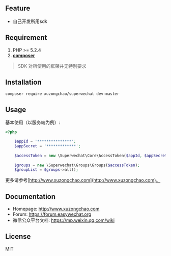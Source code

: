 ## Feature

 - 自己开发所用sdk

## Requirement

1. PHP >= 5.2.4
2. **[composer](https://getcomposer.org/)**

> SDK 对所使用的框架并无特别要求

## Installation

```shell
composer require xuzongchao/superwechat dev-master
```

## Usage

基本使用（以服务端为例）:

```php
<?php

    $appId = '***************';
    $appSecret = '*************';
    
    $accessToken = new \Superwechat\Core\AccessToken($appId, $appSecret);
    
    $groups = new \Superwechat\Groups\Groups($accessToken);
    $groupList = $groups->all();
```

更多请参考[http://www.xuzongchao.com](http://www.xuzongchao.com)。

## Documentation

- Homepage: http://www.xuzongchao.com
- Forum: https://forum.easywechat.org
- 微信公众平台文档: https://mp.weixin.qq.com/wiki

## License

MIT